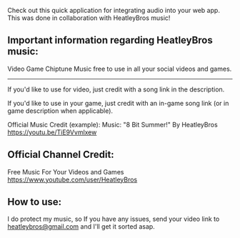 Check out this quick application for integrating audio into your web app.  This was done in collaboration with HeatleyBros music!

## Important information regarding HeatleyBros music:

Video Game Chiptune Music free to use in all your social videos and games.

_________
If you'd like to use for video, just credit with a song link in the description.

If you'd like to use in your game, just credit with an in-game song link (or in game description when applicable).

Official Music Credit (example):
Music: "8 Bit Summer!" By HeatleyBros 
https://youtu.be/TiE9Vvmlxew

## Official Channel Credit: 
Free Music For Your Videos and Games
https://www.youtube.com/user/HeatleyBros

## How to use:
I do protect my music, so If you have any issues, send your video link to heatleybros@gmail.com and I'll get it sorted asap.
